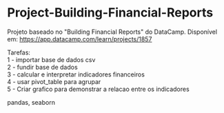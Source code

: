 # Project-Building-Financial-Reports

Projeto baseado no "Building Financial Reports" do DataCamp. Disponível em: https://app.datacamp.com/learn/projects/1857

Tarefas:<br>
1 - importar base de dados csv <br>
2 - fundir base de dados <br>
3 - calcular e interpretar indicadores financeiros <br>
4 - usar pivot_table para agrupar <br>
5 - Criar grafico para demonstrar a relacao entre os indicadores <br>

pandas, seaborn
